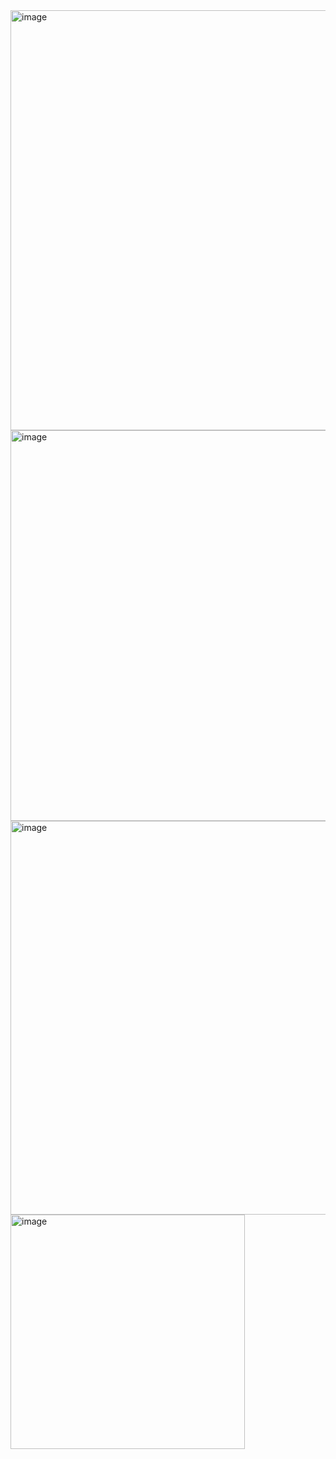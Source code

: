<img width="672" alt="image" src="https://github.com/user-attachments/assets/3a0fbb22-9c2d-489e-af7e-85cb9e1221a9" />

<img width="625" alt="image" src="https://github.com/user-attachments/assets/4d5fe202-80fa-4153-84f5-6362ab7478f6" />

<img width="630" alt="image" src="https://github.com/user-attachments/assets/e94e6f51-2c63-4567-a033-a707f0b5e228" />

<img width="375" alt="image" src="https://github.com/user-attachments/assets/4a089aa6-267c-4948-b8db-b0621f125a25" />

